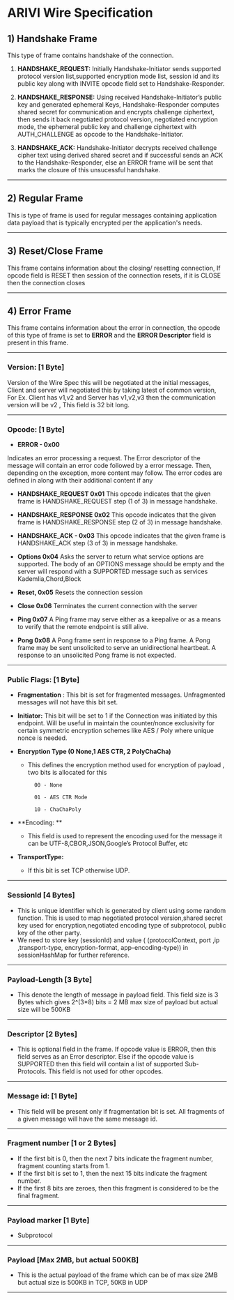 # ARIVI Wire Specification 

## 1) Handshake Frame

This type of frame contains handshake of the connection.

 1. **HANDSHAKE_REQUEST:** Initially Handshake-Initiator sends supported protocol version list,supported encryption mode list, session id and its public key along with INVITE opcode field set to Handshake-Responder.
    
2.  **HANDSHAKE_RESPONSE:** Using received Handshake-Initiator’s public key and generated ephemeral Keys, Handshake-Responder computes shared secret for communication and encrypts challenge ciphertext, then sends it back negotiated protocol version, negotiated encryption mode, the ephemeral public key and challenge ciphertext with AUTH_CHALLENGE as opcode to the Handshake-Initiator.
    
3.  **HANDSHAKE_ACK:** Handshake-Initiator decrypts received challenge cipher text using derived shared secret and if successful sends an ACK to the Handshake-Responder, else an ERROR frame will be sent that marks the closure of this unsucessful handshake.


---

## 2) Regular Frame

This is type of frame is used for regular messages containing application data payload that is typically encrypted per the application's needs. 


---

## 3) Reset/Close Frame

This frame contains information about the closing/ resetting connection, If opcode field is RESET then session of the connection resets, if it is CLOSE then the connection closes



---
## 4) Error Frame


This frame contains information about the error in connection, the opcode of this type of frame is set to **ERROR** and the **ERROR Descriptor** field is present in this frame. 



---



### Version: \[1 Byte\]

Version of the Wire Spec this will be negotiated at the initial messages, Client and server will negotiated this by taking latest of common version, For Ex. Client has v1,v2 and Server has v1,v2,v3 then the communication version will be v2 , This field is 32 bit long.

---
### Opcode: \[1 Byte\]

 - **ERROR - 0x00**

Indicates an error processing a request. The Error descriptor of the message will contain an error code followed by a error message. Then, depending on the exception, more content may follow. The error codes are defined in along with their additional content if any
    
-   **HANDSHAKE_REQUEST 0x01**
This opcode indicates that the given frame is HANDSHAKE_REQUEST step (1 of 3) in message handshake.
    

-   **HANDSHAKE_RESPONSE 0x02**
This opcode indicates that the given frame is HANDSHAKE_RESPONSE step (2 of 3) in message handshake.
    
-   **HANDSHAKE_ACK - 0x03**
This opcode indicates that the given frame is HANDSHAKE_ACK step (3 of 3) in message handshake.
    
-   **Options 0x04**
Asks the server to return what service options are supported. The body of an OPTIONS message should be empty and the server will respond with a SUPPORTED message such as services Kademlia,Chord,Block
    

-   **Reset, 0x05**
Resets the connection session
    

-   **Close 0x06**
Terminates the current connection with the server
    

-   **Ping 0x07**
A Ping frame may serve either as a keepalive or as a means to verify that the remote endpoint is still alive.
    
-   **Pong 0x08**
A Pong frame sent in response to a Ping frame. A Pong frame may be sent unsolicited to serve an unidirectional heartbeat.  A response to an unsolicited Pong frame is not expected.
    
----

### Public Flags: \[1 Byte\]

-   **Fragmentation** : This bit is set for fragmented messages. Unfragmented messages will not have this bit set.
    
-   **Initiator:** This bit will be set to 1 if the Connection was initiated by this endpoint. Will be useful in maintain the counter/nonce exclusivity for certain symmetric encryption schemes like AES / Poly where unique nonce is needed.
    
-   **Encryption  Type (0 None,1 AES CTR, 2 PolyChaCha)**
	- This defines the encryption method used for encryption of payload , two bits is allocated for this

			00 - None

			01 - AES CTR Mode

			10 - ChaChaPoly


-   **Encoding: **
	- This field is used to represent the encoding used for the message it can be UTF-8,CBOR,JSON,Google’s Protocol Buffer, etc
    

  

-   **TransportType:**
	-  If this bit is set TCP otherwise UDP.

---

### SessionId  \[4 Bytes\] 

 - This is unique identifier which is generated by client using some random function. This is used to map negotiated protocol version,shared secret key used for encryption,negotiated encoding type of subprotocol, public key of the other party.
 - We need to store key (sessionId) and value ( (protocolContext, port ,ip ,transport-type, encryption-format, app-encoding-type)) in sessionHashMap for further reference.

---


### Payload-Length \[3 Byte\] 

 -  This denote the length of message in payload field. This field size is 3 Bytes which gives 2^(3*8) bits = 2 MB max size of payload but actual size will be 500KB

  ---
  
  

### Descriptor \[2 Bytes\]

 -  This is optional field in the frame. If opcode value is ERROR, then this field serves as an Error descriptor. Else if the opcode value is SUPPORTED then this field will contain a list of supported Sub-Protocols. This field is not used for other opcodes.

---
  
  
  

### Message id: \[1 Byte\]  
- This field will be present only if fragmentation bit is set. All fragments of a given message will have the same message id.
  
---

### Fragment number \[1 or 2 Bytes\]
- If the first bit is 0, then the next 7 bits indicate the fragment number, fragment counting starts from 1.
- If the first bit is set to 1, then the next 15 bits indicate the fragment number.
- If the first 8 bits are zeroes, then this fragment is considered to be the final fragment.

---

### Payload marker \[1 Byte\]
- Subprotocol 

 ---
 
### Payload  \[Max 2MB, but actual 500KB\]

- This is the actual payload of the frame which can be of max size 2MB but actual size is 500KB in TCP, 50KB in UDP

---
